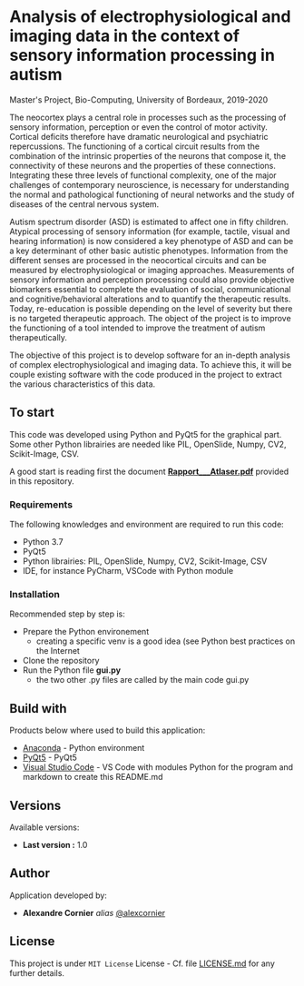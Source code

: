 # Analysis of electrophysiological and imaging data in the context of sensory information processing in autism

Master's Project, Bio-Computing, University of Bordeaux, 2019-2020

The neocortex plays a central role in processes such as the processing of sensory information, perception or even the control of motor activity. Cortical deficits therefore have dramatic neurological and psychiatric repercussions. The functioning of a cortical circuit results from the combination of the intrinsic properties of the neurons that compose it, the connectivity of these neurons and the properties of these connections. Integrating these three levels of functional complexity, one of the major challenges of contemporary neuroscience, is necessary for understanding the normal and pathological functioning of neural networks and the study of diseases of the central nervous system.

Autism spectrum disorder (ASD) is estimated to affect one in fifty children. Atypical processing of sensory information (for example, tactile, visual and hearing information) is now considered a key phenotype of ASD and can be a key determinant of other basic autistic phenotypes. Information from the different senses are processed in the neocortical circuits and can be measured by electrophysiological or imaging approaches. Measurements of sensory information and perception processing could also provide objective biomarkers essential to complete the evaluation of social, communicational and cognitive/behavioral alterations and to quantify the therapeutic results. Today, re-education is possible depending on the level of severity but there is no targeted therapeutic approach. The object of the project is to improve the functioning of a tool intended to improve the treatment of autism therapeutically.

The objective of this project is to develop software for an in-depth analysis of complex electrophysiological and imaging data. To achieve this, it will be couple existing software with the code produced in the project to extract the various characteristics of this data.

## To start

This code was developed using Python and PyQt5 for the graphical part. Some other Python librairies are needed like PIL, OpenSlide, Numpy, CV2, Scikit-Image, CSV.

A good start is reading first the document **[Rapport___Atlaser.pdf](Rapport___Atlaser.pdf)** provided in this repository.

### Requirements

The following knowledges and environment are required to run this code:

* Python 3.7
* PyQt5
* Python librairies: PIL, OpenSlide, Numpy, CV2, Scikit-Image, CSV
* IDE, for instance PyCharm, VSCode with Python module

### Installation

Recommended step by step is:

* Prepare the Python environement
  * creating a specific venv is a good idea (see Python best practices on the Internet
* Clone the repository
* Run the Python file **gui.py**
  * the two other .py files are called by the main code gui.py

## Build with

Products below where used to build this application:

* [Anaconda](https://www.anaconda.com/products/individual) - Python environment
* [PyQt5](https://pypi.org/project/PyQt5/) - PyQt5
* [Visual Studio Code](https://code.visualstudio.com/docs/languages/markdown) - VS Code with modules Python for the program and markdown to create this README.md

## Versions

Available versions:

* **Last version :** 1.0

## Author

Application developed by:

* **Alexandre Cornier** _alias_ [@alexcornier](https://github.com/alexcornier/)

## License

This project is under ``MIT License`` License - Cf. file [LICENSE.md](LICENSE.md) for any further details.
